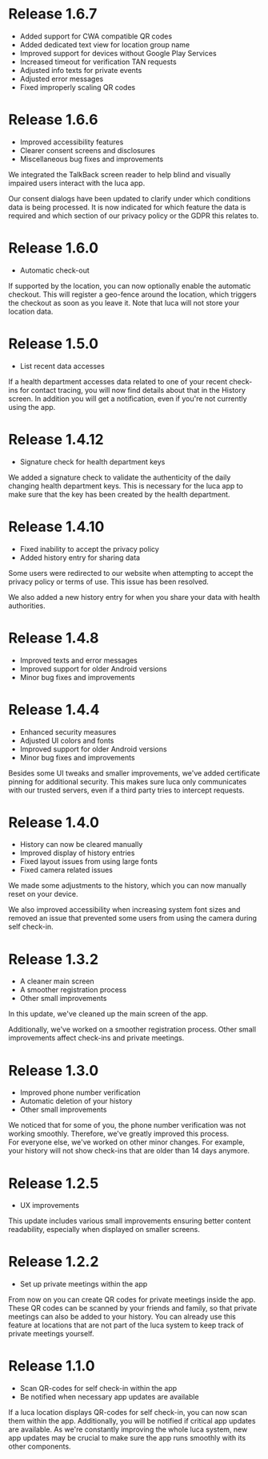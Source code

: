 # Release 1.6.7

- Added support for CWA compatible QR codes
- Added dedicated text view for location group name
- Improved support for devices without Google Play Services
- Increased timeout for verification TAN requests
- Adjusted info texts for private events
- Adjusted error messages
- Fixed improperly scaling QR codes

# Release 1.6.6

- Improved accessibility features
- Clearer consent screens and disclosures
- Miscellaneous bug fixes and improvements

We integrated the TalkBack screen reader to help blind and visually impaired users interact with the luca app.

Our consent dialogs have been updated to clarify under which conditions data is being processed. It is now indicated for which feature the data is required and which section of our privacy policy or the GDPR this relates to.

# Release 1.6.0

- Automatic check-out

If supported by the location, you can now optionally enable the automatic checkout. This will register a geo-fence around the location, which triggers the checkout as soon as you leave it. Note that luca will not store your location data.

# Release 1.5.0

- List recent data accesses

If a health department accesses data related to one of your recent check-ins for contact tracing, you will now find details about that in the History screen. In addition you will get a notification, even if you're not currently using the app.

# Release 1.4.12

- Signature check for health department keys

We added a signature check to validate the authenticity of the daily changing health department keys. This is necessary for the luca app to make sure that the key has been created by the health department.

# Release 1.4.10

- Fixed inability to accept the privacy policy
- Added history entry for sharing data

Some users were redirected to our website when attempting to accept the privacy policy or terms of use. This issue has been resolved.

We also added a new history entry for when you share your data with health authorities.

# Release 1.4.8

- Improved texts and error messages
- Improved support for older Android versions
- Minor bug fixes and improvements

# Release 1.4.4

- Enhanced security measures
- Adjusted UI colors and fonts
- Improved support for older Android versions
- Minor bug fixes and improvements

Besides some UI tweaks and smaller improvements, we've added certificate pinning for additional security. This makes sure luca only communicates with our trusted servers, even if a third party tries to intercept requests.

# Release 1.4.0

- History can now be cleared manually
- Improved display of history entries
- Fixed layout issues from using large fonts
- Fixed camera related issues

We made some adjustments to the history, which you can now manually reset on your device.

We also improved accessibility when increasing system font sizes and removed an issue that prevented some users from using the camera during self check-in.

# Release 1.3.2

- A cleaner main screen
- A smoother registration process
- Other small improvements

In this update, we've cleaned up the main screen of the app.  

Additionally, we've worked on a smoother registration process. Other small improvements affect check-ins and private meetings. 

# Release 1.3.0

- Improved phone number verification
- Automatic deletion of your history
- Other small improvements

We noticed that for some of you, the phone number verification was not working smoothly. Therefore, we've greatly improved this process.  
For everyone else, we've worked on other minor changes. For example, your history will not show check-ins that are older than 14 days anymore. 

# Release 1.2.5

- UX improvements

This update includes various small improvements ensuring better content readability, especially when displayed on smaller screens. 

# Release 1.2.2

- Set up private meetings within the app

From now on you can create QR codes for private meetings inside the app. These QR codes can be scanned by your friends and family, so that private meetings can also be added to your history. You can already use this feature at locations that are not part of the luca system to keep track of private meetings yourself.

# Release 1.1.0

- Scan QR-codes for self check-in within the app
- Be notified when necessary app updates are available

If a luca location displays QR-codes for self check-in, you can now scan them within the app. Additionally, you will be notified if critical app updates are available. As we're constantly improving the whole luca system, new app updates may be crucial to make sure the app runs smoothly with its other components.
